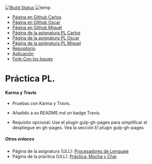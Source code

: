 [![Build Status](https://travis-ci.org/alu0100825893/karma-y-travis-equipo-com.svg?branch=master)](https://travis-ci.org/alu0100825893/karma-y-travis-equipo-com)
![temp](/img/favicon.png)

* [Página en Github Carlos](https://ctc87.github.io/)
* [Página en Github Oscar](https://alu0100825893.github.io/)
* [Página en Github Miguel](https://alu0100886870.github.io/)
* [Página de la asignatura PL Carlos](http://ctc87.github.io/Practicas_PL/)
* [Página de la asignatura PL Oscar](https://alu0100825893.github.io/)
* [Página de la asignatura PL Miguel](https://alu0100886870.github.io/pl.html)
* [Repositorio](https://github.com/ULL-ESIT-GRADOII-PL/mocha-y-chai-equipo-com)
* [Aplicación](http://ull-esit-gradoii-pl.github.io/mocha-y-chai-equipo-com/)
* [Fork-Con los Issues](https://github.com/ctc87/mocha-y-chai-equipo-com)

# Práctica PL.

#### Karma y Travis

* Pruebas con Karma y Travis.

* Añadido a su README.md un badge Travis.

* Requisito opcional: Use el plugin gulp-gh-pages para simplificar el despliegue en gh-pages. Vea la sección El plugin gulp-gh-pages

##### Otros enlaces
* Página de la asignatura (ULL): [Procesadores de Lenguaje](https://campusvirtual.ull.es/1516/course/view.php?id=178)
* Página de la práctica (ULL): [Práctica: Mocha y Chai](https://campusvirtual.ull.es/1516/mod/workshop/view.php?id=182949)
